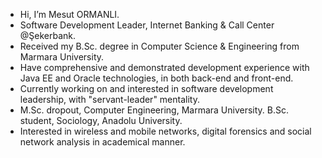 - Hi, I’m Mesut ORMANLI.
- Software Development Leader, Internet Banking & Call Center @Şekerbank.
- Received my B.Sc. degree in Computer Science & Engineering from Marmara University.
- Have comprehensive and demonstrated development experience with Java EE and Oracle technologies, in both back-end and front-end.
- Currently working on and interested in software development leadership, with "servant-leader" mentality.
- M.Sc. dropout, Computer Engineering, Marmara University. B.Sc. student, Sociology, Anadolu University.
- Interested in wireless and mobile networks, digital forensics and social network analysis in academical manner.

<!---
hyperpostulate/hyperpostulate is a ✨ special ✨ repository because its `README.md` (this file) appears on your GitHub profile.
You can click the Preview link to take a look at your changes.
--->
